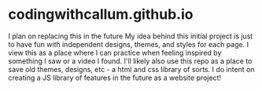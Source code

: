 # codingwithcallum.github.io
I plan on replacing this in the future
My idea behind this initial project is just to have fun with independent designs, themes, and styles for each page.
I view this as a place where I can practice when feeling inspired by something I saw or a video I found.
I'll likely also use this repo as a place to save old themes, designs, etc - a html and css library of sorts.
I do intent on creating a JS library of features in the future as a website project!
